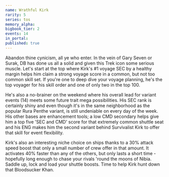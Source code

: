 ```yaml
---
name: Wrathful Kirk
rarity: 5
series: tos
memory_alpha:
bigbook_tier: 2
events: 14
in_portal:
published: true
---
```


Abandon thine cynicism, all ye who enter. In the vein of Gary Seven or Surak, DB has done us all a solid and given this Trek icon some serious muscle. Let's start at the top where Kirk's #1 voyage SEC by a healthy margin helps him claim a strong voyage score in a common, but not too common skill set. If you're one to deep dive your voyage planning, he's the top voyager for his skill order and one of only two in the top 100.

He's also a no-brainer on the weekend where his overall lead for variant events (14) meets some future trait mega possibilities. His SEC rank is certainly shiny and even though it's in the same neighborhood as the popular Rura Penthe variant, is still undeniable on every day of the week. His other bases are enhancement tools; a low CMD secondary helps give him a top five 'SEC and CMD' score for that extremely common shuttle seat and his ENG makes him the second variant behind Survivalist Kirk to offer that skill for event flexibility.

Kirk's also an interesting niche choice on ships thanks to a 30% attack speed boost that only a small number of crew offer in that amount. It activates 40% faster than any of the others, but only lasts a short time - hopefully long enough to chase your rivals 'round the moons of Nibia. Saddle up, lock and load your shuttle boosts. Time to help Kirk hunt down that Bloodsucker Khan.
